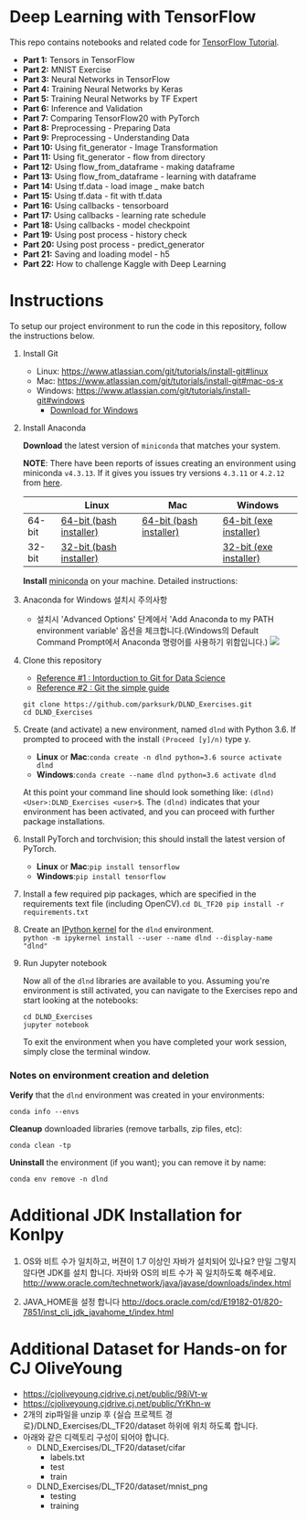 Deep Learning with TensorFlow
=============================

This repo contains notebooks and related code for [TensorFlow Tutorial](https://www.tensorflow.org/tutorials/).

-	**Part 1:** Tensors in TensorFlow
-	**Part 2:** MNIST Exercise
-	**Part 3:** Neural Networks in TensorFlow
-	**Part 4:** Training Neural Networks by Keras
-	**Part 5:** Training Neural Networks by TF Expert
-	**Part 6:** Inference and Validation
-	**Part 7:** Comparing TensorFlow20 with PyTorch
-	**Part 8:** Preprocessing - Preparing Data
-	**Part 9:** Preprocessing - Understanding Data
-	**Part 10:** Using fit_generator - Image Transformation
-	**Part 11:** Using fit_generator - flow from directory
-	**Part 12:** Using flow_from_dataframe - making dataframe
-	**Part 13:** Using flow_from_dataframe - learning with dataframe
-	**Part 14:** Using tf.data - load image _ make batch
-	**Part 15:** Using tf.data - fit with tf.data
-	**Part 16:** Using callbacks - tensorboard
-	**Part 17:** Using callbacks - learning rate schedule
-	**Part 18:** Using callbacks - model checkpoint
-	**Part 19:** Using post process - history check
-	**Part 20:** Using post process - predict_generator
-	**Part 21:** Saving and loading model - h5
-	**Part 22:** How to challenge Kaggle with Deep Learning

Instructions
============

To setup our project environment to run the code in this repository, follow the instructions below.

1.	Install Git

	-	Linux: https://www.atlassian.com/git/tutorials/install-git#linux
	-	Mac: https://www.atlassian.com/git/tutorials/install-git#mac-os-x
	-	Windows: https://www.atlassian.com/git/tutorials/install-git#windows
		-	[Download for Windows](https://drive.google.com/file/d/1FIElyMq4C1M0sVyEAtJ61jb8NRFowPtI/view?usp=sharing)

2.	Install Anaconda

	**Download** the latest version of `miniconda` that matches your system.

	**NOTE**: There have been reports of issues creating an environment using miniconda `v4.3.13`. If it gives you issues try versions `4.3.11` or `4.2.12` from [here](https://repo.continuum.io/miniconda/).

	|        | Linux                                                                                            | Mac                                                                                               | Windows                                                                                            |
	|--------|--------------------------------------------------------------------------------------------------|---------------------------------------------------------------------------------------------------|----------------------------------------------------------------------------------------------------|
	| 64-bit | [64-bit (bash installer)](https://repo.continuum.io/miniconda/Miniconda3-latest-Linux-x86_64.sh) | [64-bit (bash installer)](https://repo.continuum.io/miniconda/Miniconda3-latest-MacOSX-x86_64.sh) | [64-bit (exe installer)](https://repo.continuum.io/miniconda/Miniconda3-latest-Windows-x86_64.exe) |
	| 32-bit | [32-bit (bash installer)](https://repo.continuum.io/miniconda/Miniconda3-latest-Linux-x86.sh)    |                                                                                                   | [32-bit (exe installer)](https://repo.continuum.io/miniconda/Miniconda3-latest-Windows-x86_64.exe) |

	**Install** [miniconda](http://conda.pydata.org/miniconda.html) on your machine. Detailed instructions:

3.	Anaconda for Windows 설치시 주의사항

	-	설치시 'Advanced Options' 단계에서 'Add Anaconda to my PATH environment variable' 옵션을 체크합니다.(Windows의 Default Command Prompt에서 Anaconda 명령어를 사용하기 위함입니다.) ![](assets/images/readme_1_anaconda_installation_advanced_option_add_path.png)

4.	Clone this repository

	-	[Reference #1 : Intorduction to Git for Data Science](https://www.datacamp.com/courses/introduction-to-git-for-data-science)
	-	[Reference #2 : Git the simple guide](https://rogerdudler.github.io/git-guide/index.ko.html)

	```
	git clone https://github.com/parksurk/DLND_Exercises.git
	cd DLND_Exercises
	```

5.	Create (and activate) a new environment, named `dlnd` with Python 3.6. If prompted to proceed with the install `(Proceed [y]/n)` type y.

	-	**Linux** or **Mac**:`
		conda create -n dlnd python=3.6
		source activate dlnd
		`
	-	**Windows**:`
		conda create --name dlnd python=3.6
		activate dlnd
		`

	At this point your command line should look something like: `(dlnd) <User>:DLND_Exercises <user>$`. The `(dlnd)` indicates that your environment has been activated, and you can proceed with further package installations.

6.	Install PyTorch and torchvision; this should install the latest version of PyTorch.

	-	**Linux** or **Mac**:`
		pip install tensorflow
		`
	-	**Windows**:`
		pip install tensorflow
		`

7.	Install a few required pip packages, which are specified in the requirements text file (including OpenCV).`
	cd DL_TF20
	pip install -r requirements.txt
	`

8.	Create an [IPython kernel](http://ipython.readthedocs.io/en/stable/install/kernel_install.html) for the `dlnd` environment.  
	`
	python -m ipykernel install --user --name dlnd --display-name "dlnd"
	`

9.	Run Jupyter notebook

	Now all of the `dlnd` libraries are available to you. Assuming you're environment is still activated, you can navigate to the Exercises repo and start looking at the notebooks:

	```
	cd DLND_Exercises
	jupyter notebook
	```

	To exit the environment when you have completed your work session, simply close the terminal window.

### Notes on environment creation and deletion

**Verify** that the `dlnd` environment was created in your environments:

```
conda info --envs
```

**Cleanup** downloaded libraries (remove tarballs, zip files, etc):

```
conda clean -tp
```

**Uninstall** the environment (if you want); you can remove it by name:

```
conda env remove -n dlnd
```

Additional JDK Installation for Konlpy
======================================

1.	OS와 비트 수가 일치하고, 버젼이 1.7 이상인 자바가 설치되어 있나요? 만일 그렇지 않다면 JDK를 설치 합니다. 자바와 OS의 비트 수가 꼭 일치하도록 해주세요. http://www.oracle.com/technetwork/java/javase/downloads/index.html

2.	JAVA_HOME을 설정 합니다 http://docs.oracle.com/cd/E19182-01/820-7851/inst_cli_jdk_javahome_t/index.html

Additional Dataset for Hands-on for CJ OliveYoung
=================================================

-	https://cjoliveyoung.cjdrive.cj.net/public/98iVt-w
-	https://cjoliveyoung.cjdrive.cj.net/public/YrKhn-w
-	2개의 zip파일을 unzip 후 {실습 프로젝트 경로}/DLND_Exercises/DL_TF20/dataset 하위에 위치 하도록 합니다.
-	아래와 같은 디렉토리 구성이 되어야 합니다.
	-	DLND_Exercises/DL_TF20/dataset/cifar
		-	labels.txt
		-	test
		-	train
	-	DLND_Exercises/DL_TF20/dataset/mnist_png
		-	testing
		-	training
